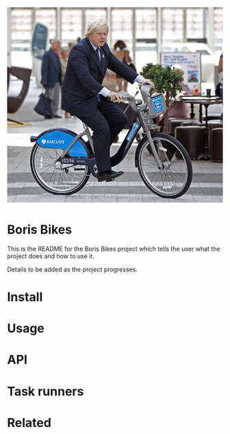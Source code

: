 # ![boris-bikes](media/boris.jpg)

# Boris Bikes
This is the README for the Boris Bikes project which tells the user what the project does and how to use it.

Details to be added as the project progresses.

# Install

# Usage

# API

# Task runners

# Related


